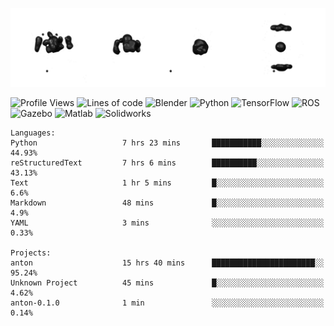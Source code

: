 ![cubes](https://github.com/imsenthur/imsenthur/blob/master/cubes.gif)

<!--START_SECTION:waka-->
![Profile Views](http://img.shields.io/badge/Profile%20views-206-blue)
![Lines of code](https://img.shields.io/badge/From%20%22Hello%2C%20World%21%22%2C%20I%27ve%20written-558354%20lines%20of%20code-blue)
![Blender](https://img.shields.io/badge/-Blender-orange)
![Python](https://img.shields.io/badge/-Python-blue)
![TensorFlow](https://img.shields.io/badge/-TensorFlow-ff8c00)
![ROS](https://img.shields.io/badge/-ROS-20b2aa)
![Gazebo](https://img.shields.io/badge/-Gazebo-lightgrey)
![Matlab](https://img.shields.io/badge/-Matlab-ffd700)
![Solidworks](https://img.shields.io/badge/-Solidworks-red)
```text
Languages: 
Python                   7 hrs 23 mins       ███████████░░░░░░░░░░░░░░   44.93% 
reStructuredText         7 hrs 6 mins        ██████████░░░░░░░░░░░░░░░   43.13% 
Text                     1 hr 5 mins         █░░░░░░░░░░░░░░░░░░░░░░░░   6.6% 
Markdown                 48 mins             █░░░░░░░░░░░░░░░░░░░░░░░░   4.9% 
YAML                     3 mins              ░░░░░░░░░░░░░░░░░░░░░░░░░   0.33%

Projects: 
anton                    15 hrs 40 mins      ███████████████████████░░   95.24% 
Unknown Project          45 mins             █░░░░░░░░░░░░░░░░░░░░░░░░   4.62% 
anton-0.1.0              1 min               ░░░░░░░░░░░░░░░░░░░░░░░░░   0.14%
```


<!--END_SECTION:waka-->
